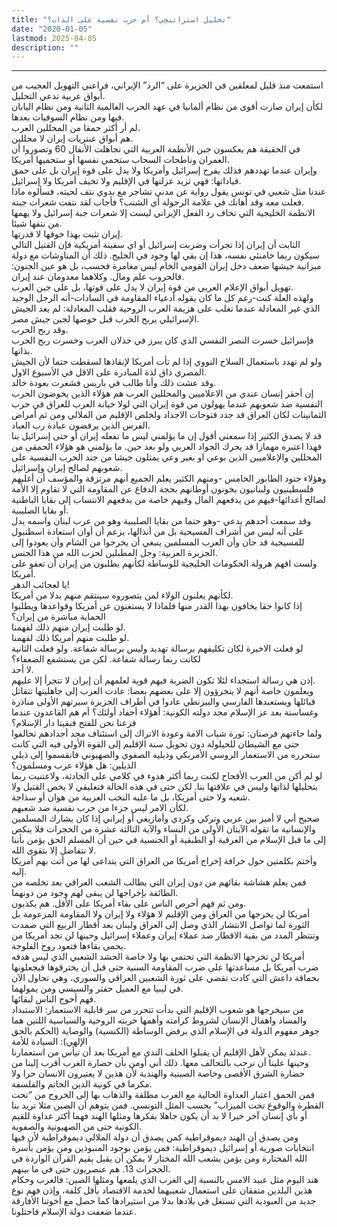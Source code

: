 ```yaml
---
title: "تحليل استراتيجي؟ أم حرب نفسية على الذات؟"
date: "2020-01-05"
lastmod: 2025-04-05
description: ""
---
```

****

استمعت منذ قليل لمعلقين في الجزيرة على “الرد” الإيراني، فراعني التهويل العجيب من أبواق عربية تدعي التحليل.  
لكأن إيران صارت أقوى من نظام ألمانيا في عهد الحرب العالمية الثانية ومن نظام اليابان فيها ومن نظام السوفيات بعدها.  
لم أر أكثر حمقا من المحللين العرب.  
هم أبواق عنتريات إيران لا محللين.  
في الحقيقة هم يعكسون جبن الأنظمة العربية التي تجاهلت الأنفال 60 وتصوروا أن العمران وناطحات السحاب ستحمي نفسها أو ستحميها أمريكا.  
وإيران عندما تهددهم فذلك يفرح إسرائيل وأمريكا ولا يدل على قوة إيران بل على حمق قياداتها: فهي تزيد عزلتها في الإقليم ولا تخيف أمريكا ولا إسرائيل.  
عندنا مثل شعبي في تونس يقول رواية عن مدني تشاجر مع بدوي نتف لحيته، فسألوه ماذا فعلت معه وقد أهانك في علامة الرجولة أي الشنب؟ فأجاب لقد نتفت شعرات جبته.  
الانظمة الخليجية التي تخاف رد الفعل الإيراني ليست إلا شعرات جبة إسرائيل ولا يهمها من نتفها شيئا.  
إيران تثبت بهذا خوفها لا قدرتها.  
الثابت أن إيران إذا تجرأت وضربت إسرائيل أو اي سفينة أمريكية فإن القتيل التالي سيكون ربما خامنئي نفسه، هذا إن بقي لها وجود في الخليج. ذلك أن المناوشات مع دولة ميزانية جيشها ضعف دخل إيران القومي الخام ليس مغامرة فحسب، بل هو عين الجنون: فالحروب علم ومال. وكلاهما معدومان عند إيران.  
تهويل أبواق الإعلام العربي من قوة إيران لا يدل على قوتها، بل على جبن العرب.  
ولهذه العلة كنت-رغم كل ما كان يقوله أدعياء المقاومة في السادات-أنه الرجل الوحيد الذي غير المعادلة عندما تغلب على هزيمة العرب الروحية فقلب المعادلة: لم يعد الجيش الإسرائيلي يربح الحرب قبل خوضها لجبن جيش مصر.  
وقد ربح الحرب.  
فإسرائيل خسرت النصر النفسي الذي كان يبرز في خذلان العرب وخسرت ربح الحرب بذاتها.  
ولو لم تهدد باستعمال السلاح النووي إذا لم تأت أمريكا لإنقاذها لسقطت حتما لأن الجيش المصري ذاق لذة المبادرة على الاقل في الأسبوع الاول.  
وقد عشت ذلك وأنا طالب في باريس فشعرت بعودة خالد.  
إن أحقر إنسان عندي من الاعلاميين والمحللين العرب هم هؤلاء الذين يخوضون الحرب النفسية ضد شعوبهم عندما يهولون من قوة إيران التي لولا خيانة العرب للعراق في حرب الثمانينات لكان العراق قد جدد فتوحات الاجداد ولخلص الإقليم من الملالي ومن ثم أمراض الفرس الذين يرفضون عبادة رب العباد.  
قد لا يصدق الكثير إذا سمعني أقول إن ما يؤلمني ليس ما تفعله إيران أو حتى إسرائيل بنا فهذا اعتبره مهمازا قد يحرك الجواد العربي ولو بعد حين. ما يؤلمني هو هؤلاء الحمقى من المحللين والإعلاميين الذين بوعي او بغير وعي يمثلون جيشا من جند الحرب النفسية على شعوبهم لصالح إيران وإسرائيل.  
وهؤلاء جنود الطابور الخامس -ومنهم الكثير يعلم الجميع أنهم مرتزقة والمؤسف أن أغلبهم فلسطينيون ولبنانيون يخونون أوطانهم بحجة الدفاع عن المقاومة التي لا تقاوم إلا الأمة لصالح أعدائها-فيهم من يدفعهم المال وفيهم خاصة من يدفعهم الانتساب إلى بقايا الباطنية أو بقايا الصليبية.  
وقد سمعت أحدهم يدعي -وهو حتما من بقايا الصليبية وهو من عرب لبنان واسمه يدل على أنه ليس من أشراف المسيحية بل من أنذالها، يزعم أن أوان استعادة اسطنبول للمسيحية قد حان وأن العرب المسلمين ينبغي أن يخرجوا من الشام وأن يعودوا إلى الجزيرة العربية: وجل المطبلين لحزب الله من هذا الجنس.  
ولست افهم هرولة الحكومات الخليجية للوساطة لكأنهم يطلبون من إيران أن تعفو على أمريكا.  
يا لعجائب الدهر!  
لكأنهم يعلنون الولاء لمن يتصوروه سينتقم منهم بدلا من أمريكا.  
إذا كانوا حقا يخافون بهذا القدر منها فلماذا لا يستغنون عن أمريكا وقواعدها ويطلبوا الحماية مباشرة من إيران؟  
لو طلبت إيران منهم ذلك لفهمنا.  
لو طلبت منهم أمريكا ذلك لفهمنا.  
لو فعلت الاخيرة لكان تكليفهم برسالة تهديد وليس برسالة شفاعة. ولو فعلت الثانية لكانت ربما رسالة شفاعة. لكن من يستشفع الضعفاء؟  
لا أحد.  
إذن هي رسالة استجداء لئلا تكون الضربة فيهم قوية لعلمهم أن إيران لا تتجرأ إلا عليهم.  
ويعلمون خاصة أنهم لا يتجرؤون إلا على بعضهم بعضا: عادت العرب إلى جاهليتها تتقاتل قبائلها ويستعبدها الفارسي والبيزنطي عادوا في أطراف الجزيرة سيرتهم الأولى مناذرة وغساسنة بعد عز الإسلام مجد دولته الكونية: أهؤلاء أحفاد أولئك؟ أم هم القاعدون عندما فزعنا نحن للفتح فبقينا دار الإسلام؟  
ولما جاءتهم فرصتان: ثورة شباب الامة وعودة الاتراك إلى استئناف مجد أجدادهم تحالفوا حتى مع الشيطان للحيلولة دون تحويل سنة الإقليم إلى القوة الأولى فيه التي كانت ستحرره من الاستعمار الروسي الأمريكي وذيليه الصفوي والصهيوني فانقسموا إلى ذيلي الذيلين: هل هؤلاء عرب ومسلمون؟  
لو لم أكن من العرب الأقحاح لكنت ربما أكثر هدوء في كلامي على الحادثة، ولاعتنيت ربما بتحليلها لذاتها وليس في علاقتها بنا. لكن حتى في هذه الحالة فتعليقي لا يخص القتيل ولا شعبه ولا حتى أمريكا، بل ما عليه النخب العربية من هوان أو سذاجة.  
لكأن الامر ليس جزءا من حرب نفسية ضد شعبهم.  
صحيح أني لا أميز بين عربي وتركي وكردي وأمازيغي أو إيراني إذا كان يشارك المسلمين والإنسانية ما تقوله الآيتان الأولى من النساء والآية الثالثة عشرة من الحجرات فلا ينكص إلى ما قبل الإسلام من العرقية أو الطبقية أو الجنسية في حين أن المسلم الحق يؤمن بأننا لا نتفاضل إلا بتقوى الله.  
وأختم بكلمتين حول خرافة إخراج أمريكا من العراق التي يتداعى لها من أتت بهم أمريكا إليه.  
فمن يعلم هشاشة بقائهم من دون إيران التي يطالب الشعب العراقي بعد تخلصه من الطائفة بإخراجها لن يبقى لهم وجود من دونهما.  
ومن ثم فهم أحرص الناس على بقاء أمريكا على الأقل. هم يكذبون.  
أمريكا لن يخرجها من العراق ومن الإقليم لا هؤلاء ولا إيران ولا المقاومة المزعومة بل الثورة لما تواصل الانتشار الذي وصل إلى العراق ولبنان بعد أقطار الربيع التي صمدت وتنتظر المدد من بقية الاقطار ضد عملاء إيران وعملاء إسرائيل وحينها لن تجد أمريكا من يحمي بقاءها فتعود روح الفلوجة.  
أمريكا لن تخرجها الانظمة التي تحتمي بها ولا خاصة الحشد الشعبي الذي ليس هدفه ضرب أمريكا بل مساعدتها على ضرب المقاومة السنية حتى قبل أن يخترقوها فيجعلونها بحماقة داعش التي كادت تقضي على ثورة الشعبين العراقي والسوري، وهي تحاول الآن في ليبيا مع العميل حفتر والسيسي ومن يمولهما.  
فهم أحوج الناس لبقائها.  
من سيخرجها هو شعوب الإقليم التي بدأت تتحرر من سر قابلية الاستعمار: الاستبداد والفساد واهمال الإنسان لشروط كرامته وأهمها حربته الروحية والسياسية اللتين هما جوهر مفهوم الدولة في الإسلام الذي يرفض الوساطة (الكنسية) والوصاية (الحكم بالحق الإلهي): السيادة للأمة  
عندئذ يمكن لأهل الإقليم أن يقبلوا الحلف الندي مع أمريكا بعد أن تيأس من استعمارنا.  
وحينها علينا أن نرحب بالتحالف معها. ذلك أني أومن بأن حضارة الغرب أقرب إلينا من حضارة الشرق الأقصى وخاصة الصينية والهندية لأن هذين لا يعتبرون الانسان حرا ولا مكرما في كونية الدين الخاتم والفلسفة.  
فمن الحمق اعتبار العداوة الحالية مع الغرب مطلقة والذهاب بها إلى الخروج من “تحت القطرة والوقوع تحت الميزاب” بحسب المثل التونسي. فمن يتوهم أن الصين مثلا تريد بنا أو بأي إنسان آخر خيرا لا بد أن يكون جاهلا بفكرها ومثلها الهند فهما أكثر عداوة للقيم الكونية حتى من الصهيونية والصفوية.  
ومن يصدق أن الهند ديموقراطية كمن يصدق أن دولة الملالي ديموقراطية لأن فيها انتخابات صورية أو إسرائيل ديموقراطية: فمن يؤمن بوجود المنبوذين ومن يؤمن بأسرة الله المختارة ومن يؤمن بشعب الله المختار لا يمكن أن يقبل بقيم القرآن الواردة في الحجرات 13. هم عنصريون حتى في ما بينهم.  
هند اليوم مثل عبيد الامس بالنسبة إلى الغرب الذي يلمعها ومثلها الصين: فالغرب وحكام هذين البلدين متفقان على استعمال شعبيهما لخدمة الاقتصاد بأقل كلفة، وإذن فهم نوع جديد من العبودية التي تستغل في بلادها بدلا من استيرادها كما حصل مع أخوتنا الأفارقة عندما ضعفت دولة الإسلام فاحتلونا.

###
